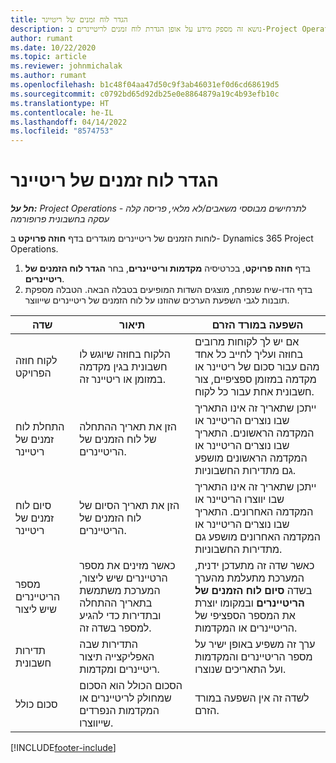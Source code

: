 ```yaml
---
title: הגדר לוח זמנים של ריטיינר
description: נושא זה מספק מידע על אופן הגדרת לוח זמנים לריטיינרים ב-Project Operations.
author: rumant
ms.date: 10/22/2020
ms.topic: article
ms.reviewer: johnmichalak
ms.author: rumant
ms.openlocfilehash: b1c48f04aa47d50c9f3ab46031ef0d6cd68619d5
ms.sourcegitcommit: c0792bd65d92db25e0e8864879a19c4b93efb10c
ms.translationtype: HT
ms.contentlocale: he-IL
ms.lasthandoff: 04/14/2022
ms.locfileid: "8574753"
---
```

# <a name="set-up-a-retainer-schedule"></a>הגדר לוח זמנים של ריטיינר

_**חל על:** Project Operations לתרחישים מבוססי משאבים/לא מלאי, פריסה קלה - עסקה בחשבונית פרופורמה_

לוחות הזמנים של ריטיינרים מוגדרים בדף **חוזה פרויקט** ב- Dynamics 365 Project Operations.

1. בדף **חוזה פרויקט**, בכרטיסיה **מקדמות וריטיינרים**, בחר **הגדר לוח הזמנים של ריטיינרים**.
2. בדף הדו-שיח שנפתח, מוצגים השדות המופיעים בטבלה הבאה. הטבלה מספקת תובנות לגבי השפעת הערכים שהוזנו על לוח הזמנים של ריטיינרים שייווצר.

| שדה | תיאור | השפעה במורד הזרם |
| --- | --- | --- |
| לקוח חוזה הפרויקט | הלקוח בחוזה שיוגש לו חשבונית בגין מקדמה במזומן או ריטיינר זה. | אם יש לך לקוחות מרובים בחוזה ועליך לחייב כל אחד מהם עבור סכום של ריטיינר או מקדמה במזומן ספציפיים, צור חשבונית אחת עבור כל לקוח. |
| התחלת לוח זמנים של ריטיינר | הזן את תאריך ההתחלה של לוח הזמנים של הריטיינרים. | ייתכן שתאריך זה אינו התאריך שבו נוצרים הריטיינר או המקדמה הראשונים. התאריך שבו נוצרים הריטיינר או המקדמה הראשונים מושפע גם מתדירות החשבוניות. |
| סיום לוח זמנים של ריטיינר | הזן את תאריך הסיום של לוח הזמנים של הריטיינרים. | ייתכן שתאריך זה אינו התאריך שבו יווצרו הריטיינר או המקדמה האחרונים. התאריך שבו נוצרים הריטיינר או המקדמה האחרונים מושפע גם מתדירות החשבוניות. |
| מספר הריטיינרים שיש ליצור | כאשר מזינים את מספר הרטיינרים שיש ליצור, המערכת משתמשת בתאריך ההתחלה ובתדירות כדי להגיע למספר בשדה זה. | כאשר שדה זה מתעדכן ידנית, המערכת מתעלמת מהערך בשדה **סיום לוח הזמנים של הריטיינרים** ובמקומו יוצרת את המספר הספציפי של הריטיינרים או המקדמות. |
| תדירות חשבונית | התדירות שבה האפליקצייה תיצור ריטיינרים ומקדמות. | ערך זה משפיע באופן ישיר על מספר הריטיינרים והמקדמות ועל התאריכים שנוצרו. |
| סכום כולל | הסכום הכולל הוא הסכום שמחולק לריטיינרים או המקדמות הנפרדים שייווצרו. | לשדה זה אין השפעה במורד הזרם. |


[!INCLUDE[footer-include](../../includes/footer-banner.md)]